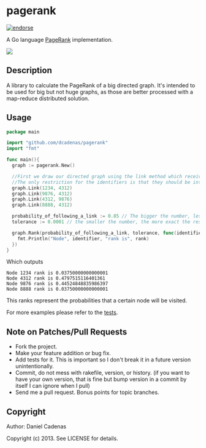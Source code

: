 pagerank
========

[![endorse](http://api.coderwall.com/dcadenas/endorsecount.png)](http://coderwall.com/dcadenas)

A Go language [PageRank](http://en.wikipedia.org/wiki/PageRank) implementation.

[![](http://upload.wikimedia.org/wikipedia/commons/thumb/f/fb/PageRanks-Example.svg/596px-PageRanks-Example.svg.png)](http://en.wikipedia.org/wiki/PageRank)

Description
-----------

A library to calculate the PageRank of a big directed graph. It's intended to be used for big but not huge graphs, as 
those are better processed with a map-reduce distributed solution.

Usage
-----

```go
package main

import "github.com/dcadenas/pagerank"
import "fmt"

func main(){
  graph := pagerank.New()

  //First we draw our directed graph using the link method which receives as parameters two identifiers.   
  //The only restriction for the identifiers is that they should be integers.
  graph.Link(1234, 4312)
  graph.Link(9876, 4312)
  graph.Link(4312, 9876)
  graph.Link(8888, 4312)

  probability_of_following_a_link := 0.85 // The bigger the number, less probability we have to teleport to some random link
  tolerance := 0.0001 // the smaller the number, the more exact the result will be but more CPU cycles will be needed

  graph.Rank(probability_of_following_a_link, tolerance, func(identifier int, rank float64) {
    fmt.Println("Node", identifier, "rank is", rank)
  })
}
```

Which outputs

    Node 1234 rank is 0.03750000000000001
    Node 4312 rank is 0.4797515116401361
    Node 9876 rank is 0.44524848835986397
    Node 8888 rank is 0.03750000000000001

This ranks represent the probabilities that a certain node will be visited.

For more examples please refer to the [tests](https://github.com/dcadenas/pagerank/blob/master/pagerank_test.go).

Note on Patches/Pull Requests
-----------------------------

* Fork the project.
* Make your feature addition or bug fix.
* Add tests for it. This is important so I don't break it in a
  future version unintentionally.
* Commit, do not mess with rakefile, version, or history.
  (if you want to have your own version, that is fine but bump version in a commit by itself I can ignore when I pull)
* Send me a pull request. Bonus points for topic branches.

Copyright
---------

Author: Daniel Cadenas

Copyright (c) 2013. See LICENSE for details.
